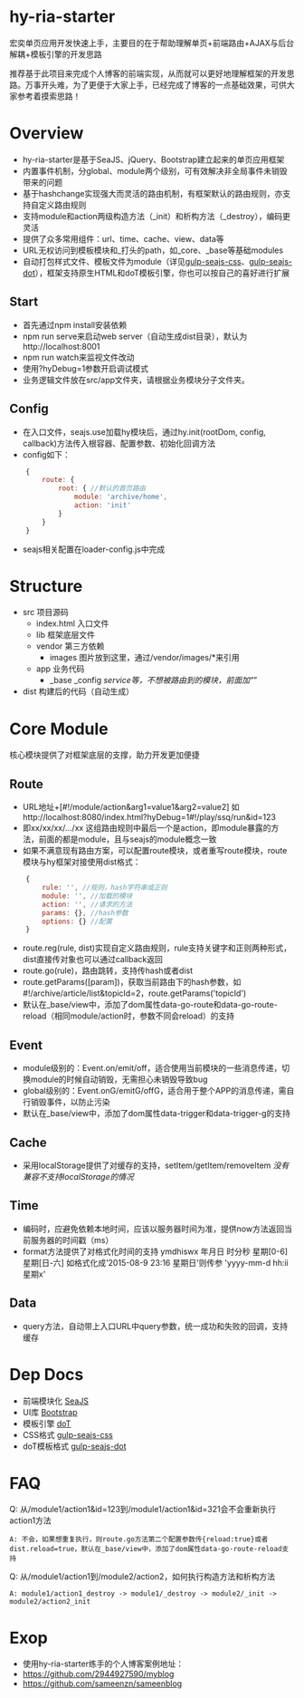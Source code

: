 # hy-ria-starter
宏奕单页应用开发快速上手，主要目的在于帮助理解单页+前端路由+AJAX与后台解耦+模板引擎的开发思路

推荐基于此项目来完成个人博客的前端实现，从而就可以更好地理解框架的开发思路。万事开头难，为了更便于大家上手，已经完成了博客的一点基础效果，可供大家参考着摸索思路！

# Overview
- hy-ria-starter是基于SeaJS、jQuery、Bootstrap建立起来的单页应用框架
- 内置事件机制，分global、module两个级别，可有效解决非全局事件未销毁带来的问题
- 基于hashchange实现强大而灵活的路由机制，有框架默认的路由规则，亦支持自定义路由规则
- 支持module和action两级构造方法（_init）和析构方法（_destroy），编码更灵活
- 提供了众多常用组件：url、time、cache、view、data等
- URL无权访问到模板模块和_打头的path，如_core、_base等基础modules
- 自动打包样式文件、模板文件为module（详见[gulp-seajs-css](https://github.com/homkai/gulp-seajs-css)、[gulp-seajs-dot](https://github.com/homkai/gulp-seajs-dot)），框架支持原生HTML和doT模板引擎，你也可以按自己的喜好进行扩展

## Start
- 首先通过npm install安装依赖
- npm run serve来启动web server（自动生成dist目录），默认为http://localhost:8001
- npm run watch来监视文件改动
- 使用?hyDebug=1参数开启调试模式
- 业务逻辑文件放在src/app文件夹，请根据业务模块分子文件夹。

## Config
- 在入口文件，seajs.use加载hy模块后，通过hy.init(rootDom, config, callback)方法传入根容器、配置参数、初始化回调方法
- config如下：
```JavaScript
    {
        route: {
            root: { //默认的首页路由
                module: 'archive/home',
                action: 'init'
            }
        }
    }
```
- seajs相关配置在loader-config.js中完成

# Structure
- src 项目源码
    - index.html 入口文件
    - lib 框架底层文件
    - vendor 第三方依赖
        - images 图片放到这里，通过/vendor/images/*来引用
    - app 业务代码
        - _base _config _service等，不想被路由到的模块，前面加“_”
- dist 构建后的代码（自动生成）

# Core Module
核心模块提供了对框架底层的支撑，助力开发更加便捷

## Route
- URL地址+[#!/module/action&arg1=value1&arg2=value2] 如http://localhost:8080/index.html?hyDebug=1#!/play/ssq/run&id=123
- 即xx/xx/xx/.../xx 这组路由规则中最后一个是action，即module暴露的方法，前面的都是module，且与seajs的module概念一致
- 如果不满意现有路由方案，可以配置route模块，或者重写route模块，route模块与hy框架对接使用dist格式：
```JavaScript
    {
        rule: '', //规则，hash字符串或正则
        module: '', //加载的模块
        action: '', //请求的方法
        params: {}, //hash参数
        options: {} //配置
    }
```
- route.reg(rule, dist)实现自定义路由规则，rule支持关键字和正则两种形式，dist直接传对象也可以通过callback返回
- route.go(rule)，路由跳转，支持传hash或者dist
- route.getParams([param])，获取当前路由下的hash参数，如#!/archive/article/list&topicId=2，route.getParams('topicId')
- 默认在_base/view中，添加了dom属性data-go-route和data-go-route-reload（相同module/action时，参数不同会reload）的支持

## Event
- module级别的：Event.on/emit/off，适合使用当前模块的一些消息传递，切换module的时候自动销毁，无需担心未销毁导致bug
- global级别的：Event.onG/emitG/offG，适合用于整个APP的消息传递，需自行销毁事件，以防止污染
- 默认在_base/view中，添加了dom属性data-trigger和data-trigger-g的支持

## Cache
- 采用localStorage提供了对缓存的支持，setItem/getItem/removeItem *没有兼容不支持localStorage的情况*

## Time
- 编码时，应避免依赖本地时间，应该以服务器时间为准，提供now方法返回当前服务器的时间戳（ms）
- format方法提供了对格式化时间的支持 ymdhiswx 年月日 时分秒 星期[0-6] 星期[日-六] 如格式化成'2015-08-9 23:16 星期日'则传参 'yyyy-mm-d hh:ii 星期x' 

## Data
- query方法，自动带上入口URL中query参数，统一成功和失败的回调，支持缓存

# Dep Docs
- 前端模块化 [SeaJS](http://seajs.org/)
- UI库 [Bootstrap](http://v3.bootcss.com/)
- 模板引擎 [doT](http://olado.github.io/doT/)
- CSS格式 [gulp-seajs-css](https://github.com/homkai/gulp-seajs-css)
- doT模板格式 [gulp-seajs-dot](https://github.com/homkai/gulp-seajs-dot)

# FAQ
Q: 从/module1/action1&id=123到/module1/action1&id=321会不会重新执行action1方法

```
A: 不会，如果想重复执行，则route.go方法第二个配置参数传{reload:true}或者dist.reload=true，默认在_base/view中，添加了dom属性data-go-route-reload支持
```

Q: 从/module1/action1到/module2/action2，如何执行构造方法和析构方法

```
A: module1/action1_destroy -> module1/_destroy -> module2/_init -> module2/action2_init
```

# Exop
- 使用hy-ria-starter练手的个人博客案例地址：
- https://github.com/2944927590/myblog
- https://github.com/sameenzn/sameenblog
